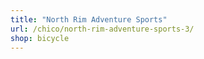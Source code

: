 ```yaml
---
title: "North Rim Adventure Sports"
url: /chico/north-rim-adventure-sports-3/
shop: bicycle
---
```

